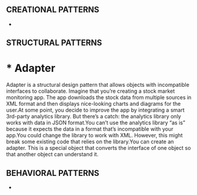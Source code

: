 <!-- CREATIONAL PATTERNS -->
## CREATIONAL PATTERNS
*

<!-- STRUCTURAL PATTERNS -->
## STRUCTURAL PATTERNS
# * Adapter
Adapter is a structural design pattern that allows objects with incompatible interfaces to collaborate.
Imagine that you’re creating a stock market monitoring app. The app downloads the stock data from multiple sources in XML format and then displays nice-looking charts and diagrams for the user.At some point, you decide to improve the app by integrating a smart 3rd-party analytics library. But there’s a catch: the analytics library only works with data in JSON format.You can’t use the analytics library “as is” because it expects the data in a format that’s incompatible with your app.You could change the library to work with XML. However, this might break some existing code that relies on the library.You can create an adapter. This is a special object that converts the interface of one object so that another object can understand it.





<!-- BEHAVIORAL PATTERNS -->
## BEHAVIORAL PATTERNS
*
